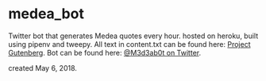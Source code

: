 # medea_bot
Twitter bot that generates Medea quotes every hour. hosted on heroku, built using pipenv and tweepy. All text in content.txt can be found here: [Project Gutenberg](http://www.gutenberg.org/ebooks/830). Bot can be found here: [@M3d3ab0t on Twitter](https://twitter.com/m3d3ab0t).

created May 6, 2018.
